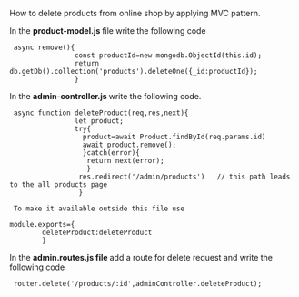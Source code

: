  How to delete products from  online shop  by applying MVC pattern.

In the <strong> product-model.js </strong> file write the following code
```
 async remove(){
                const productId=new mongodb.ObjectId(this.id);
                return db.getDb().collection('products').deleteOne({_id:productId});
                }

```
          
In the <strong> admin-controller.js </strong> write the following code.
```
 async function deleteProduct(req,res,next){
                let product;
                try{
                  product=await Product.findById(req.params.id)
                  await product.remove();
                  }catch(error){
                   return next(error);
                   }
                 res.redirect('/admin/products')   // this path leads to the all products page
                 }

```
          
     To make it available outside this file use
   ```
  module.exports={
           deleteProduct:deleteProduct
           }
```
         
In the  <strong> admin.routes.js file  </strong>  add a route for delete request and write the following code
```
 router.delete('/products/:id',adminController.deleteProduct);
```
         
               
                
                
                
